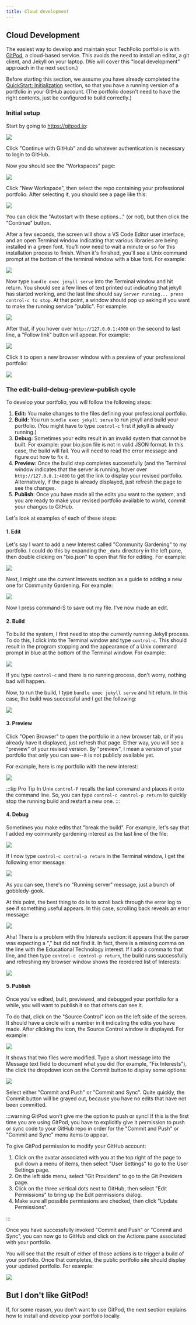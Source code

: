 ```yaml
---
title: Cloud development
---
```


## Cloud Development

The easiest way to develop and maintain your TechFolio portfolio is with [GitPod](https://gitpod.io), a cloud-based service. This avoids the need to install an editor, a git client, and Jekyll on your laptop. (We will cover this "local development" approach in the next section.)

Before starting this section, we assume you have already completed the [QuickStart: Initialization](/docs/quick-start/initialization.html) section, so that you have a running version of a portfolio in your GitHub account. (The portfolio doesn't need to have the right contents, just be configured to build correctly.)

### Initial setup

Start by going to <https://gitpod.io>:

![](/img/user-guide/cloud-1.png)

Click "Continue with GitHub" and do whatever authentication is necessary to login to GitHub.

Now you should see the "Workspaces" page:

![](/img/user-guide/cloud-2.png)

Click "New Workspace", then select the repo containing your professional portfolio. After selecting it, you should see a page like this:

![](/img/user-guide/cloud-3.png)

You can click the "Autostart with these options..." (or not), but then click the "Continue" button.

After a few seconds, the screen will show a VS Code Editor user interface, and an open Terminal window indicating that various libraries are being installed in a green font. You'll now need to wait a minute or so for this installation process to finish. When it's finished, you'll see a Unix command prompt at the bottom of the terminal window with a blue font. For example:

![](/img/user-guide/cloud-4.png)

Now type `bundle exec jekyll serve` into the Terminal window and hit return. You should see a few lines of text printed out indicating that jekyll has started working, and the last line should say `Server running... press control-c to stop`. At that point, a window should pop up asking if you want to make the running service "public".  For example:

![](/img/user-guide/cloud-5.png)

After that, if you hover over `http://127.0.0.1:4000` on the second to last line, a "Follow link" button will appear. For example:

![](/img/user-guide/cloud-6.png)

Click it to open a new browser window with a preview of your professional portfolio:

![](/img/user-guide/cloud-7.png)

### The edit-build-debug-preview-publish cycle

To develop your portfolio, you will follow the following steps:

1. **Edit:**  You make changes to the files defining your professional portfolio.
2. **Build:** You run `bundle exec jekyll serve` to run jekyll and build your portfolio. (You might have to type `control-c` first if jekyll is already running.)
3. **Debug:** Sometimes your edits result in an invalid system that cannot be built. For example: your bio.json file is not in valid JSON format. In this case, the build will fail. You will need to read the error message and figure out how to fix it.
4. **Preview**: Once the build step completes successfully (and the Terminal window indicates that the server is running, hover over `http://127.0.0.1:4000` to get the link to display your revised portfolio. Alternatively, if the page is already displayed, just refresh the page to see the changes. 
5. **Publish**: Once you have made all the edits you want to the system, and you are ready to make your revised portfolio available to world, commit your changes to GitHub. 

Let's look at examples of each of these steps:

#### 1. Edit

Let's say I want to add a new Interest called "Community Gardening" to my portfolio. I could do this by expanding the `_data` directory in the left pane, then double clicking on "bio.json" to open that file for editing. For example:

![](/img/user-guide/cloud-8.png)

Next, I might use the current Interests section as a guide to adding a new one for Community Gardening. For example:

![](/img/user-guide/cloud-9.png)

Now I press command-S to save out my file. I've now made an edit.

#### 2. Build

To build the system, I first need to stop the currently running Jekyll process. To do this, I click into the Terminal window and type `control-c`. This should result in the program stopping and the appearance of a Unix command prompt in blue at the bottom of the Terminal window. For example:

![](/img/user-guide/cloud-10.png) 

If you type `control-c` and there is no running process, don't worry, nothing bad will happen.

Now, to run the build, I type `bundle exec jekyll serve` and hit return. In this case, the build was successful and I get the following:

![](/img/user-guide/cloud-11.png) 

#### 3. Preview

Click "Open Browser" to open the portfolio in a new browser tab, or if you already have it displayed, just refresh that page. Either way, you will see a "preview" of your revised version. By "preview", I mean a version of your portfolio that only you can see--it is not publicly available yet.

For example, here is my portfolio with the new interest:

![](/img/user-guide/cloud-12.png) 

:::tip Pro Tip
In Unix `control-P` recalls the last command and places it onto the command line. So, you can type `control-c control-p return` to quickly stop the running build and restart a new one.
:::

#### 4. Debug

Sometimes you make edits that "break the build".  For example, let's say that I added my community gardening interest as the last line of the file:

![](/img/user-guide/cloud-13.png) 

If I now type `control-c control-p return` in the Terminal window, I get the following error message:

![](/img/user-guide/cloud-14.png) 

As you can see, there's no "Running server" message, just a bunch of gobbledy-gook.

At this point, the best thing to do is to scroll back through the error log to see if something useful appears. In this case, scrolling back reveals an  error message:

![](/img/user-guide/cloud-15.png) 

Aha! There is a problem with the Interests section: it appears that the parser was expecting a "," but did not find it. In fact, there is a missing comma on the line with the Educational Technology interest. If I add a comma to that line, and then type `control-c control-p return`, the build runs successfully and refreshing my browser window shows the reordered list of Interests:

![](/img/user-guide/cloud-16.png) 

#### 5. Publish

Once you've edited, built, previewed, and debugged your portfolio for a while, you will want to publish it so that others can see it. 

To do that, click on the "Source Control" icon on the left side of the screen. It should have a circle with a number in it indicating the edits you have made. After clicking the icon, the Source Control window is displayed. For example:

![](/img/user-guide/cloud-17.png) 

It shows that two files were modified. Type a short message into the Message text field to document what you did (for example, "Fix Interests"), the click the dropdown icon on the Commit button to display some options:

![](/img/user-guide/cloud-18.png)

Select either "Commit and Push" or "Commit and Sync". Quite quickly, the Commit button will be grayed out, because you have no edits that have not been committed. 

:::warning GitPod won't give me the option to push or sync!
If this is the first time you are using GitPod, you have to explicitly give it permission to push or sync code to your GitHub repo in order for the "Commit and Push" or "Commit and Sync" menu items to appear. 

To give GitPod permission to modify your GitHub account:

1. Click on the avatar associated with you at the top right of the page to pull down a menu of items, then select "User Settings" to go to the User Settings page.
2. On the left side menu, select "Git Providers" to go to the Git Providers page.
3. Click on the three vertical dots next to GitHub, then select "Edit Permissions" to bring up the Edit permissions dialog.
4. Make sure all possible permissions are checked, then click "Update Permissions".

:::

Once you have successfully invoked "Commit and Push" or "Commit and Sync",  you can now go to GitHub and click on the Actions pane associated with your portfolio. 

You will see that the result of either of those actions is to trigger a build of your portfolio.  Once that completes, the public portfolio site should display your updated portfolio. For example:

![](/img/user-guide/cloud-19.png)

## But I don't like GitPod!

If, for some reason, you don't want to use GitPod, the next section explains how to install and develop your portfolio locally.
